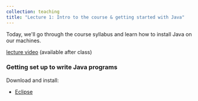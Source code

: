 ```yaml
---
collection: teaching
title: "Lecture 1: Intro to the course & getting started with Java"
---
```


Today, we'll go through the course syllabus and learn how to install Java on
our machines.

[lecture video]() (available after class)

### Getting set up to write Java programs

Download and install:
* [Eclipse](https://www.eclipse.org/)

